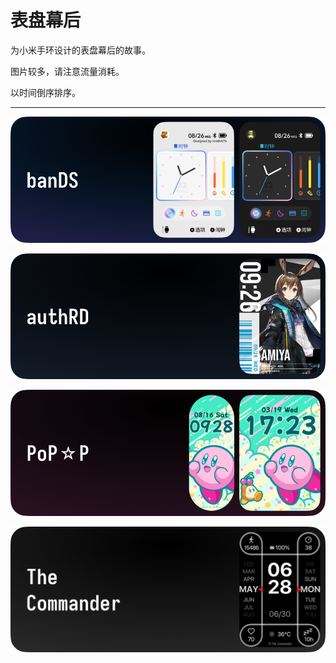 # 表盘幕后
为小米手环设计的表盘幕后的故事。

图片较多，请注意流量消耗。

以时间倒序排序。

---

[![banDS](../../../public/header_pic/banDS.webp)](./banDS.md)

[![authRD](../../../public/header_pic/authRD.webp)](./authRD.md)

[![PoP☆P](../../../public/header_pic/pop_p.webp)](./Pop_star_P.md)

[![The Commander](../../../public/header_pic/the_commander.webp)](./The_Commander.md)
